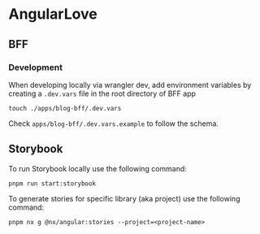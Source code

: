 # AngularLove

## BFF

### Development

When developing locally via wrangler dev, add environment variables by
creating a `.dev.vars` file in the root directory of BFF app

```
touch ./apps/blog-bff/.dev.vars
```

Check `apps/blog-bff/.dev.vars.example` to follow the schema.

## Storybook

To run Storybook locally use the following command:

```
pnpm run start:storybook
```

To generate stories for specific library (aka project) use the following command:

```
pnpm nx g @nx/angular:stories --project=<project-name>
```
